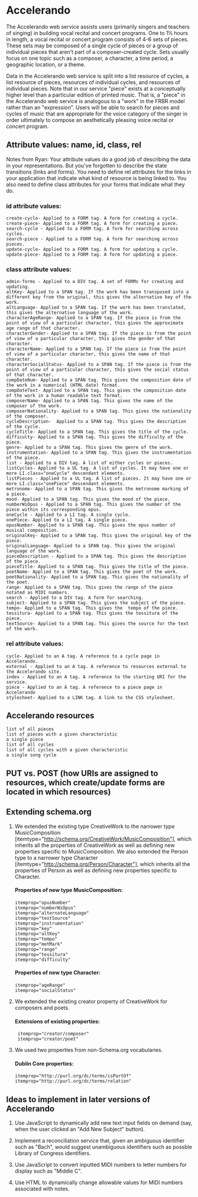 # Accelerando

The Accelerando web service assists users (primarily singers and teachers of singing) in building vocal recital and concert programs. One to 1½ hours in length, a vocal recital or concert program consists of 4-6 sets of pieces. These sets may be composed of a single cycle of pieces or a group of individual pieces that aren’t part of a composer-created cycle. Sets usually focus on one topic such as a composer, a character, a time period, a geographic location, or a theme.

Data in the Accelerando web service is split into a list resource of cycles, a list resource of pieces, resources of individual cycles, and resources of individual pieces. Note that in our service "piece" exists at a conceptually higher level than a particular edition of printed music. That is, a "piece" in the Accelerando web service is analogous to a "work" in the FRBR model rather than an "expression". Users will be able to search for pieces and cycles of music that are appropriate for the voice category of the singer in order ultimately to compose an aesthetically pleasing voice recital or concert program.

## Attribute values: name, id, class, rel

Notes from Ryan: Your attribute values do a good job of describing the data in your representations. 
But you've forgotten to describe the state transitions (links and forms). 
You need to define rel attributes for the links in your application that indicate what kind of resource is being linked to. 
You also need to define class attributes for your forms that indicate what they do.

### id attribute values:
    create-cycle- Applied to a FORM tag. A form for creating a cycle.
    create-piece- Applied to a FORM tag. A form for creating a piece.
    search-cycle - Applied to a FORM tag. A form for searching across cycles.
    search-piece - Applied to a FORM tag. A form for searching across pieces.
    update-cycle- Applied to a FORM tag. A form for updating a cycle.
    update-piece- Applied to a FORM tag. A form for updating a piece.

### class attribute values:
    admin-forms - Applied to a DIV tag. A set of FORMs for creating and updating. 
    altKey- Applied to a SPAN tag. If the work has been transposed into a different key from the original, this gives the alternative key of the work.
    altLanguage- Applied to a SPAN tag. If the work has been translated, this gives the alternative language of the work.
    characterAgeRange- Applied to a SPAN tag. If the piece is from the point of view of a particular character, this gives the approximate age range of that character.
    characterGender- Applied to a SPAN tag. If the piece is from the point of view of a particular character, this gives the gender of that character.
    characterName- Applied to a SPAN tag. If the piece is from the point of view of a particular character, this gives the name of that character.
    characterSocialStatus- Applied to a SPAN tag. If the piece is from the point of view of a particular character, this gives the social status of that character.
    compDateNum- Applied to a SPAN tag. This gives the composition date of the work in a numerical (HTML date) format.
    compDateText- Applied to a SPAN tag. This gives the composition date of the work in a human readable text format.
    composerName- Applied to a SPAN tag. This gives the name of the composer of the work.
    composerNationality- Applied to a SPAN tag. This gives the nationality of the composer.
    cycleDescription-  Applied to a SPAN tag. This gives the description of the cycle.
    cycleTitle- Applied to a SPAN tag. This gives the title of the cycle.
    difficulty- Applied to a SPAN tag. This gives the difficulty of the piece.
    genre- Applied to a SPAN tag. This gives the genre of the work.
    instrumentation- Applied to a SPAN tag. This gives the instrumentation of the piece.
    list - Applied to a DIV tag. A list of either cycles or pieces.
    listCycles- Applied to a UL tag. A list of cycles. It may have one or more LI.class="oneCycle" descendant elements.
    listPieces - Applied to a UL tag. A list of pieces. It may have one or more LI.class="onePiece" descendant elements.
    metronome- Applied to a SPAN tag. This gives the metronome marking of a piece.
    mood- Applied to a SPAN tag. This gives the mood of the piece.
    numberWiOpus - Applied to a SPAN tag. This gives the number of the piece within its corresponding opus.
    oneCycle - Applied to a LI tag. A single cycle.
    onePiece- Applied to a LI tag. A single piece.
    opusNumber- Applied to a SPAN tag. This gives the opus number of musical composition.
    originalKey- Applied to a SPAN tag. This gives the original key of the piece.
    originalLanguage- Applied to a SPAN tag. This gives the original language of the work.
    pieceDescription - Applied to a SPAN tag. This gives the description of the piece.
    pieceTitle- Applied to a SPAN tag. This gives the title of the piece.
    poetName- Applied to a SPAN tag. This gives the poet of the work.
    poetNationality- Applied to a SPAN tag. This gives the nationality of the poet.
    range- Applied to a SPAN tag. This gives the range of the piece notated as MIDI numbers.
    search - Applied to a DIV tag. A form for searching.
    subject- Applied to a SPAN tag. This gives the subject of the piece.
    tempo- Applied to a SPAN tag. This gives the  tempo of the piece.
    tessitura- Applied to a SPAN tag. This gives the tessitura of the piece.
    textSource- Applied to a SPAN tag. This gives the source for the text of the work.

### rel attribute values:
    cycle- Applied to an A tag. A reference to a cycle page in Accelerando.
    external - Applied to an A tag. A reference to resources external to the Accelerando site.
    index - Applied to an A tag. A reference to the starting URI for the service.
    piece - Applied to an A tag. A reference to a piece page in Accelerando
    stylesheet- Applied to a LINK tag. A link to the CSS stylesheet.



## Accelerando resources
    list of all pieces
    list of pieces with a given characteristic
    a single piece
    list of all cycles
    list of all cycles with a given characteristic
    a single song cycle

## PUT vs. POST (how URIs are assigned to resources, which create/update forms are located in which resources)

## Extending schema.org

1.  We extended the existing type CreativeWork to the narrower type MusicComposition [itemtype="http://schema.org/CreativeWork/MusicComposition"], which inherits all the properties of CreativeWork as well as defining new properties specific to MusicComposition. We also extended the Person type to a narrower type Character [itemtype="http://schema.org/Person/Character"], which inherits all the properties of Person as well as defining new properties specific to Character.

    #### Properties of new type MusicComposition:
        itemprop="opusNumber"
        itemprop="numberWiOpus"
        itemprop="alternateLanguage"
        itemprop="textSource"
        itemprop="instrumentation"
        itemprop="key"
        itemprop="altKey"
        itemprop="tempo"
        itemprop="metMark"
        itemprop="range"
        itemprop="tessitura"
        itemprop="difficulty"

    #### Properties of new type Character:
        itemprop="ageRange"
        itemprop="socialStatus"

2. We extended the existing creator property of CreativeWork for composers and poets.

    ####  Extensions of existing properties:
        itemprop="creator/composer"
        itemprop="creator/poet"

3.  We used two properties from non-Schema.org vocabularies.

    #### Dublin Core properties:
        itemprop="http://purl.org/dc/terms/isPartOf"
        itemprop="http://purl.org/dc/terms/relation"

## Ideas to implement in later versions of Accelerando

1. Use JavaScript to dynamically add new text input fields on demand (say, when the user clicked an "Add New Subject" button).

2. Implement a reconciliation service that, given an ambiguous identifier such as "Bach", would suggest unambiguous identifiers such as possble Library of Congress identifiers.

3. Use JavaScript to convert inputted MIDI numbers to letter numbers for display such as "Middle C".

4. Use HTML to dynamically change allowable values for MIDI numbers associated with notes.